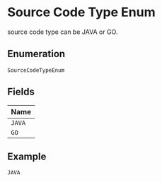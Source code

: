 
# Source Code Type Enum

source code type can be JAVA or GO.

## Enumeration

`SourceCodeTypeEnum`

## Fields

| Name |
|  --- |
| `JAVA` |
| `GO` |

## Example

```
JAVA
```

